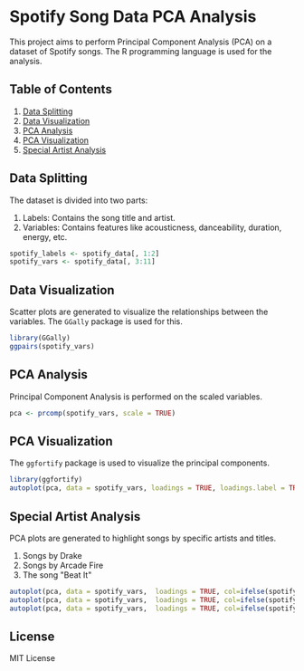 # Spotify Song Data PCA Analysis

This project aims to perform Principal Component Analysis (PCA) on a dataset of Spotify songs. The R programming language is used for the analysis.

## Table of Contents

1. [Data Splitting](#data-splitting)
2. [Data Visualization](#data-visualization)
3. [PCA Analysis](#pca-analysis)
4. [PCA Visualization](#pca-visualization)
5. [Special Artist Analysis](#special-artist-analysis)

## Data Splitting

The dataset is divided into two parts:

1. Labels: Contains the song title and artist.
2. Variables: Contains features like acousticness, danceability, duration, energy, etc.

```R
spotify_labels <- spotify_data[, 1:2]
spotify_vars <- spotify_data[, 3:11]
```

## Data Visualization

Scatter plots are generated to visualize the relationships between the variables. The `GGally` package is used for this.

```R
library(GGally)
ggpairs(spotify_vars)
```

## PCA Analysis

Principal Component Analysis is performed on the scaled variables.

```R
pca <- prcomp(spotify_vars, scale = TRUE)
```

## PCA Visualization

The `ggfortify` package is used to visualize the principal components.

```R
library(ggfortify)
autoplot(pca, data = spotify_vars, loadings = TRUE, loadings.label = TRUE)
```

## Special Artist Analysis

PCA plots are generated to highlight songs by specific artists and titles.

1. Songs by Drake
2. Songs by Arcade Fire
3. The song "Beat It"

```R
autoplot(pca, data = spotify_vars,  loadings = TRUE, col=ifelse(spotify_labels$artist=="Drake","blue","transparent"),  loadings.label = TRUE)
autoplot(pca, data = spotify_vars,  loadings = TRUE, col=ifelse(spotify_labels$artist=="Arcade Fire","blue","transparent"),  loadings.label = TRUE)
autoplot(pca, data = spotify_vars,  loadings = TRUE, col=ifelse(spotify_labels$song_title=="Beat It","blue","transparent"),  loadings.label = TRUE)
```

## License

MIT License
